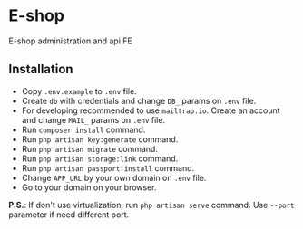 # E-shop

E-shop administration and api FE

## Installation

- Copy `.env.example` to `.env` file.
- Create `db` with credentials and change `DB_` params on `.env` file.
- For developing recommended to use `mailtrap.io`. Create an account and change `MAIL_` params on `.env` file.
- Run `composer install` command.
- Run `php artisan key:generate` command.
- Run `php artisan migrate` command.
- Run `php artisan storage:link` command.
- Run `php artisan passport:install` command.
- Change `APP_URL` by your own domain on `.env` file.
- Go to your domain on your browser.

**P.S.**: If don't use virtualization, run `php artisan serve` command. Use `--port` parameter if need different port.
